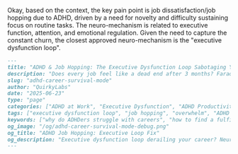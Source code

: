Okay, based on the context, the key pain point is job dissatisfaction/job hopping due to ADHD, driven by a need for novelty and difficulty sustaining focus on routine tasks. The neuro-mechanism is related to executive function, attention, and emotional regulation. Given the need to capture the constant churn, the closest approved neuro-mechanism is the "executive dysfunction loop".

```markdown
---
title: "ADHD & Job Hopping: The Executive Dysfunction Loop Sabotaging Your Career (Debug It)"
description: "Does every job feel like a dead end after 3 months? Faraone et al., 2021 proves executive dysfunction loop fuels career chaos. Neuro-Action Checklist."
slug: "adhd-career-survival-mode"
author: "QuirkyLabs"
date: "2025-06-23"
type: "page"
categories: ["ADHD at Work", "Executive Dysfunction", "ADHD Productivity"]
tags: ["executive dysfunction loop", "job hopping", "overwhelm", "ADHD career", "boredom", "motivation"]
keywords: ["why do ADHDers struggle with careers", "how to find a fulfilling job with ADHD", "ADHD career change", "ADHD resume tips", "ADHD work overwhelm", "executive dysfunction career"]
og_image: "/og/adhd-career-survival-mode-debug.png"
og_title: "ADHD Job Hopping: Executive Loop Fix"
og_description: "Executive dysfunction loop derailing your career? Neuro-actions for job stability."
---
```